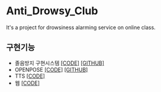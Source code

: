 # Anti_Drowsy_Club
It's a project for drowsiness alarming service on online class.

## 구현기능
* 졸음방지 구현시스템
<a href="https://github.com/HanSeungkoo/Anti_Drowsy_Club/tree/master/drowsiness">[CODE]</a>
<a href="https://github.com/mohitwildbeast/Driver-Drowsiness-Detector">[GITHUB]</a>
* OPENPOSE
<a href="">[CODE]</a>
<a href="https://github.com/CMU-Perceptual-Computing-Lab/openpose">[GITHUB]</a>
* TTS 
<a href="https://github.com/HanSeungkoo/Anti_Drowsy_Club/blob/master/TTS.ipynb">[CODE]</a>
* 웹
<a href="">[CODE]</a>

